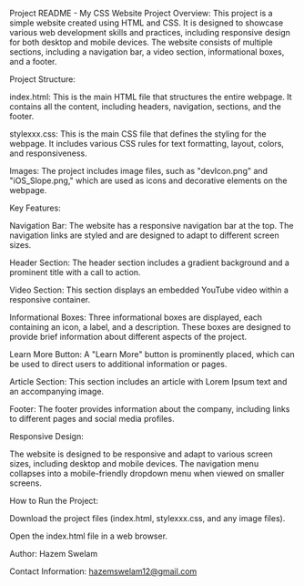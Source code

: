 Project README - My CSS Website
Project Overview:
This project is a simple website created using HTML and CSS. It is designed to showcase various web development skills and practices, including responsive design for both desktop and mobile devices. The website consists of multiple sections, including a navigation bar, a video section, informational boxes, and a footer.

Project Structure:

index.html: This is the main HTML file that structures the entire webpage. It contains all the content, including headers, navigation, sections, and the footer.

stylexxx.css: This is the main CSS file that defines the styling for the webpage. It includes various CSS rules for text formatting, layout, colors, and responsiveness.

Images: The project includes image files, such as "devIcon.png" and "iOS_Slope.png," which are used as icons and decorative elements on the webpage.

Key Features:

Navigation Bar: The website has a responsive navigation bar at the top. The navigation links are styled and are designed to adapt to different screen sizes.

Header Section: The header section includes a gradient background and a prominent title with a call to action.

Video Section: This section displays an embedded YouTube video within a responsive container.

Informational Boxes: Three informational boxes are displayed, each containing an icon, a label, and a description. These boxes are designed to provide brief information about different aspects of the project.

Learn More Button: A "Learn More" button is prominently placed, which can be used to direct users to additional information or pages.

Article Section: This section includes an article with Lorem Ipsum text and an accompanying image.

Footer: The footer provides information about the company, including links to different pages and social media profiles.

Responsive Design:

The website is designed to be responsive and adapt to various screen sizes, including desktop and mobile devices. The navigation menu collapses into a mobile-friendly dropdown menu when viewed on smaller screens.

How to Run the Project:

Download the project files (index.html, stylexxx.css, and any image files).

Open the index.html file in a web browser.

Author:
Hazem Swelam

Contact Information:
hazemswelam12@gmail.com 
